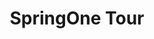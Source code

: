 ---
title: "SpringOne Tour"
type: "tv-show"
streaming: true
id: "springone-tour"
description: Join us each month to go in depth on different topics with your cloud native community favorites. Register at [SpringOne Tour](https://springonetour.io/) or watch here.
teaser: Live Every Month
image: "/images/tv/shows/springone-tour.png"
weight: 3
---
